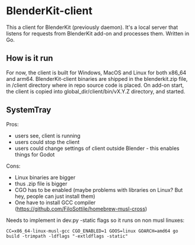 # BlenderKit-client

This a client for BlenderKit (previously daemon).
It's a local server that listens for requests from BlenderKit add-on and processes them.
Written in Go.

## How is it run
For now, the client is built for Windows, MacOS and Linux for both x86_64 and arm64.
BlenderKit-client binaries are shipped in the blenderkit.zip file, in /client directory where in repo source code is placed.
On add-on start, the client is copied into global_dir/client/bin/vX.Y.Z directory, and started.

## SystemTray
Pros:
- users see, client is running
- users could stop the client
- users could change settings of client outside Blender - this enables things for Godot

Cons:
- Linux binaries are bigger
- thus .zip file is bigger
- CGO has to be enabled (maybe problems with libraries on Linux? But hey, people can just install them)
- One have to install GCC compiler (https://github.com/FiloSottile/homebrew-musl-cross)

Needs to implement in dev.py -static flags so it runs on non musl linuxes:
```
CC=x86_64-linux-musl-gcc CGO_ENABLED=1 GOOS=linux GOARCH=amd64 go build -trimpath -ldflags "-extldflags -static"
```
